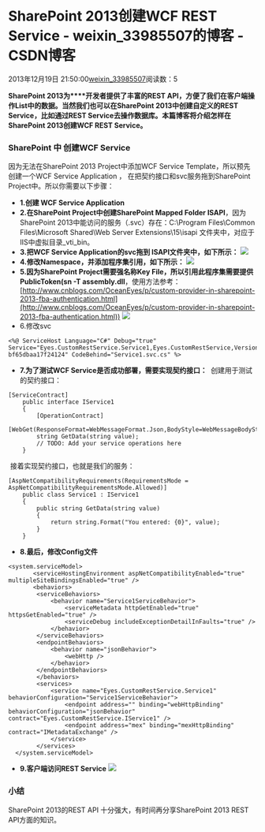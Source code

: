# SharePoint 2013创建WCF REST Service - weixin_33985507的博客 - CSDN博客
2013年12月19日 21:50:00[weixin_33985507](https://me.csdn.net/weixin_33985507)阅读数：5
> 
**SharePoint 2013为****开发者提供了丰富的REST API，方便了我们在客户端操作List中的数据。当然我们也可以在SharePoint 2013中创建自定义的REST Service，比如通过REST Service去操作数据库。本篇博客将介绍怎样在SharePoint 2013创建WCF REST Service。**
### SharePoint 中 创建WCF Service
因为无法在SharePoint 2013 Project中添加WCF Service Template，所以预先创建一个WCF Service Application ， 在把契约接口和svc服务拖到SharePoint Project中。所以你需要以下步骤：
- **1.创建 WCF Service Application**
- **2.在SharePoint Project中创建SharePoint Mapped Folder ISAPI**，因为SharePoint 2013中能访问的服务（.svc）存在：C:\Program Files\Common Files\Microsoft Shared\Web Server Extensions\15\isapi 文件夹中，对应于IIS中虚拟目录_vti_bin。
- **3.把WCF Service Application的svc拖到 ISAPI文件夹中，如下所示：**
![](https://images0.cnblogs.com/blog/299214/201312/19181750-f66022788fce4f898cdb7356d1dcf55a.png)
- **4.修改Namespace，并添加程序集引用，如下所示：**
![](https://images0.cnblogs.com/blog/299214/201312/19181750-f02fe3100e33438e85cd2f2bc3d66693.png)
- **5.因为SharePoint Project需要强名称Key File，所以引用此程序集需要提供PublicToken(sn -T assembly.dll**，使用方法参考：[http://www.cnblogs.com/OceanEyes/p/custom-provider-in-sharepoint-2013-fba-authentication.html](http://www.cnblogs.com/OceanEyes/p/custom-provider-in-sharepoint-2013-fba-authentication.html))
![](https://images0.cnblogs.com/blog/299214/201312/19181750-c5186d30efed4d40ab8ec9cee04b0e03.png)
- 6.修改svc
```
<%@ ServiceHost Language="C#" Debug="true" Service="Eyes.CustomRestService.Service1,Eyes.CustomRestService,Version=1.0.0.0,Culture=neutral,PublicKeyToken= bf65dbaa17f24124" CodeBehind="Service1.svc.cs" %>
```
- **7.为了测试WCF Service是否成功部署，需要实现契约接口：**
 创建用于测试的契约接口：
```
[ServiceContract]
    public interface IService1
    {
        [OperationContract]
        [WebGet(ResponseFormat=WebMessageFormat.Json,BodyStyle=WebMessageBodyStyle.Wrapped,UriTemplate="GetData/{value}")]
        string GetData(string value);
        // TODO: Add your service operations here
    }
```
 接着实现契约接口，也就是我们的服务：
```
[AspNetCompatibilityRequirements(RequirementsMode = AspNetCompatibilityRequirementsMode.Allowed)]
    public class Service1 : IService1
    {
        public string GetData(string value)
        {
            return string.Format("You entered: {0}", value);
        }
    }
```
- **8.最后，修改Config文件**
```
<system.serviceModel>
       <serviceHostingEnvironment aspNetCompatibilityEnabled="true" multipleSiteBindingsEnabled="true" />
       <behaviors>
        <serviceBehaviors>
            <behavior name="Service1ServiceBehavior">
                <serviceMetadata httpGetEnabled="true" httpsGetEnabled="true" />
                <serviceDebug includeExceptionDetailInFaults="true" />
            </behavior>
        </serviceBehaviors>
        <endpointBehaviors>
            <behavior name="jsonBehavior">
                <webHttp />
            </behavior>
        </endpointBehaviors>
        </behaviors>
        <services>
            <service name="Eyes.CustomRestService.Service1" behaviorConfiguration="Service1ServiceBehavior">
                <endpoint address="" binding="webHttpBinding" behaviorConfiguration="jsonBehavior" contract="Eyes.CustomRestService.IService1" />
                <endpoint address="mex" binding="mexHttpBinding" contract="IMetadataExchange" />
            </service>
        </services>
  </system.serviceModel>
```
- **9.客户端访问REST Service**
![](https://images0.cnblogs.com/blog/299214/201312/19182431-1d373d51257a46d6a66815c7ca494df7.jpg)
### 小结
> 
SharePoint 2013的REST API 十分强大，有时间再分享SharePoint 2013 REST API方面的知识。
